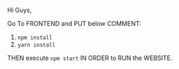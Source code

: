 Hi Guys,

Go To FRONTEND and PUT below COMMENT:

1.  `npm install`
2.  `yarn install`

THEN execute `npm start` IN ORDER to RUN the WEBSITE.
